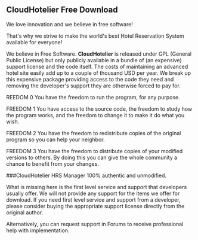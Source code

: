 ## CloudHotelier Free Download

We love innovation and we believe in free software! 

That's why we strive to make the world's best Hotel Reservation System available for everyone!

We believe in Free Software. **CloudHotelier** is released under GPL (General Public License) but only publicly available in a bundle of (an expensive) support license and the code itself. The costs of maintaining an advanced hotel site easily add up to a couple of thousand USD per year. We break up this expensive package providing access to the code they need and removing the developer's support they are otherwise forced to pay for.

REEDOM 0
You have the freedom to run the program, for any purpose.

FREEDOM 1
You have access to the source code, the freedom to study how the program works, and the freedom to change it to make it do what you wish.
 
FREEDOM 2
You have the freedom to redistribute copies of the original program so you can help your neighbor.

FREEDOM 3
You have the freedom to distribute copies of your modified versions to others. By doing this you can give the whole community a chance to benefit from your changes.

###CloudHotelier HRS Manager 100% authentic and unmodified.

What is missing here is the first level service and support that developers usually offer. We will not provide any support for the items we offer for download. If you need first level service and support from a developer, please consider buying the appropriate support license directly from the original author.

Alternatively, you can request support in Forums to receive professional help with implementation.
